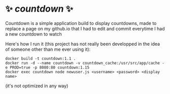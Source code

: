 # ✨ ***countdown*** ✨ 

Countdown is a simple application build to display countdowns, made to replace a page on my github.io that I had to edit and commit everytime I had a new countdown to watch 

Here's how I run it (this project has not really been developped in the idea of someone other than me ever using it):

```shell
docker build -t countdown:1.1 .
docker run -d --name countdown -v countdown_cache:/usr/src/app/cache -e PROD=true -p 8080:80 countdown:1.15
docker exec countdown node newuser.js <username> <password> <display name>
```

(it's not optimized in any way)